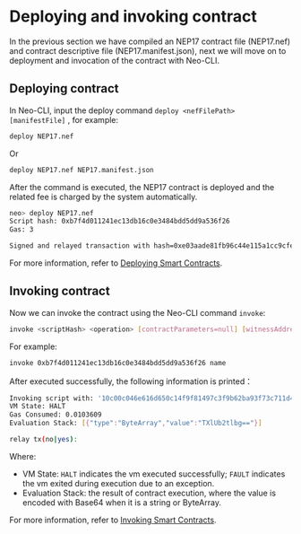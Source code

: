 # Deploying and invoking contract

In the previous section we have compiled an NEP17 contract file (NEP17.nef) and contract descriptive file (NEP17.manifest.json), next we will move on to deployment and invocation of the contract with Neo-CLI.

## Deploying contract

In Neo-CLI, input the deploy command  `deploy <nefFilePath> [manifestFile]` , for example:

```bash
deploy NEP17.nef
```

Or

```bash
deploy NEP17.nef NEP17.manifest.json
```

After the command is executed, the NEP17 contract is deployed and the related fee is charged by the system automatically.

```bash
neo> deploy NEP17.nef
Script hash: 0xb7f4d011241ec13db16c0e3484bdd5dd9a536f26
Gas: 3

Signed and relayed transaction with hash=0xe03aade81fb96c44e115a1cc9cfe984a9df4a283bd10aa0aefa7ebf3e296f757
```

For more information, refer to [Deploying Smart Contracts](../develop/deploy/deploy.md).

## Invoking contract

Now we can invoke the contract using the Neo-CLI command `invoke`:

```bash
invoke <scriptHash> <operation> [contractParameters=null] [witnessAddress=null]
```

For example:

```bash
invoke 0xb7f4d011241ec13db16c0e3484bdd5dd9a536f26 name
```

After executed successfully, the following information is printed：

```bash
Invoking script with: '10c00c046e616d650c14f9f81497c3f9b62ba93f73c711d41b1eeff50c2341627d5b52'
VM State: HALT
Gas Consumed: 0.0103609
Evaluation Stack: [{"type":"ByteArray","value":"TXlUb2tlbg=="}]

relay tx(no|yes):
```

Where:

- VM State: `HALT` indicates the vm executed successfully;  `FAULT` indicates the vm exited during execution due to an exception.
- Evaluation Stack: the result of contract execution, where the value is encoded with Base64 when it is a string or ByteArray.

For more information, refer to [Invoking Smart Contracts](../develop/deploy/invoke.md).
